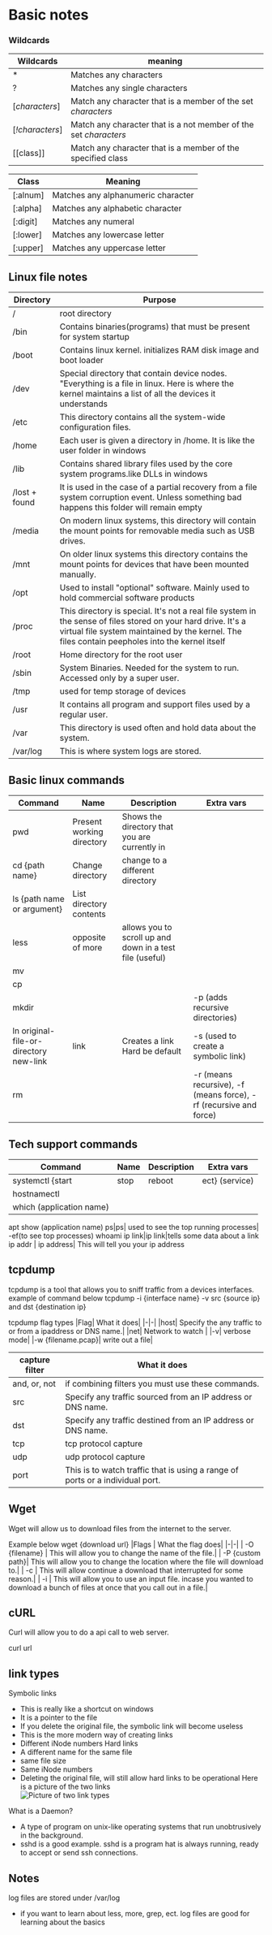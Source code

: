 # Basic notes
### Wildcards
Wildcards|meaning
-|-
*|Matches any characters
?|Matches any single characters
[<i>characters</i>]| Match any character that is a member of the set <i>characters</i>
[<i>!characters</i>]| Match any character that is a not member of the set <i>characters</i>
[[class]]|Match any character that is a member of the specified class 

Class|Meaning
-|-
[:alnum]|Matches any alphanumeric character
[:alpha]|Matches any alphabetic character
[:digit]|Matches any numeral
[:lower]|Matches any lowercase letter
[:upper]|Matches any uppercase letter

## Linux file notes

Directory|Purpose
-|-
/|root directory
/bin|Contains binaries(programs) that must be present for system startup
/boot|Contains linux kernel. initializes RAM disk image and boot loader
/dev|Special directory that contain device nodes. "Everything is a file in linux. Here is where the kernel maintains a list of all the devices it understands
/etc|This directory contains all the system-wide configuration files. 
/home|Each user is given a directory in /home. It is like the user folder in windows
/lib| Contains shared library files used by the core system programs.like DLLs in windows
/lost + found|It is used in the case of a partial recovery from a file system corruption event. Unless something bad happens this folder will remain empty
/media|On modern linux systems, this directory will contain the mount points for removable media such as USB drives. 
/mnt|On older linux systems this directory contains the mount points for devices that have been mounted manually.
/opt|Used to install "optional" software. Mainly used to hold commercial software products
/proc|This directory is special. It's not a real file system in the sense of files stored on your hard drive. It's a virtual file system maintained by the kernel. The files contain peepholes into the kernel itself
/root|Home directory for the root user
/sbin|System Binaries. Needed for the system to run. Accessed only by a super user.
/tmp|used for temp storage of devices
/usr|It contains all program and support files used by a regular user.
/var|This directory is used often and hold data about the system.
/var/log| This is where system logs are stored.


## Basic linux commands
Command|Name|Description|Extra vars
-|-|-|-
pwd|Present working directory|Shows the directory that you are currently in
cd {path name}|Change directory| change to a different directory
ls {path name or argument}| List directory contents|
less|opposite of more| allows you to scroll up and down in a test file (useful)
mv|
cp|
mkdir||| -p (adds recursive directories)
ln original-file-or-directory new-link|link|Creates a link Hard be default|-s (used to create a symbolic link)
rm|||-r (means recursive), -f (means force), -rf (recursive and force)

## Tech support commands
Command|Name|Description|Extra vars
-|-|-|-
systemctl {start|stop|reboot|ect} (service)
hostnamectl|
which (application name)|
apt show (application name)
ps|ps| used to see the top running processes| -ef(to see top processes)
whoami
ip link|ip link|tells some data about a link
ip addr | ip address| This will tell you your ip address

## tcpdump
tcpdump is a tool that allows you to sniff traffic from a devices interfaces.
example of command below
tcpdump -i {interface name} -v src {source ip} and dst {destination ip}

tcpdump flag types
|Flag| What it does|
|-|-|
|host| Specify the any traffic to or from a ipaddress or DNS name.|
|net| Network to watch |
|-v| verbose mode| 
|-w {filename.pcap}| write out a file| 


|capture filter| What it does|
|-|-|
|and, or, not| if combining filters you must use these commands.|
|src| Specify any traffic sourced from an IP address or DNS name.|
|dst| Specify any traffic destined  from an IP address or DNS name.|
|tcp| tcp protocol capture|
|udp| udp protocol capture|
|port| This is to watch traffic that is using a range of ports or a individual port. |

## Wget
Wget will allow us to download files from the internet to the server.

Example below
wget {download url}
|Flags | What the flag does|
|-|-|
| -O {filename} | This will allow you to change the name of the file.|
| -P {custom path}| This will allow you to change the location where the file will download to.|
| -c | This will allow continue a download that interrupted for some reason.|
| -i | This will allow you to use an input file. incase you wanted to download a bunch of files at once that you call out in a file.|

## cURL
Curl will allow you to do a api call to web server.

curl url

## link types

Symbolic links
- This is really like a shortcut on windows
- It is a pointer to the file
- If you delete the original file, the symbolic link will become useless
- This is the more modern way of creating links
- Different iNode numbers
Hard links
- A different name for the same file
- same file size
- Same iNode numbers
- Deleting the original file, will still allow hard links to be operational
Here is a picture of the two links  
![Picture of two link types](../images/symVShardLinks.png)

What is a Daemon?
- A type of program on unix-like operating systems that run unobtrusively in the background. 
- sshd is a good example. sshd is a program hat is always running, ready to accept or send ssh connections.

## Notes
log files are stored under /var/log
- if you want to learn about less, more, grep, ect. log files are good for learning about the basics
